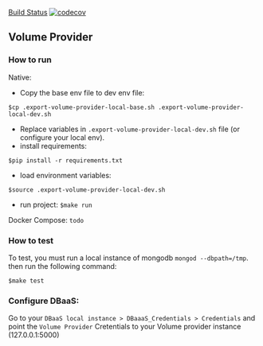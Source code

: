 [Build Status](https://github.com/bento-dbaas/volume-provider/actions/workflows/main.yml/badge.svg?branch=master) [![codecov](https://codecov.io/gh/bento-dbaas/volume-provider/branch/master/graph/badge.svg?token=70R5CX993Q)](https://codecov.io/gh/bento-dbaas/volume-provider)
## Volume Provider

### How to run
Native:
 - Copy the base env file to dev env file:
```shell
$cp .export-volume-provider-local-base.sh .export-volume-provider-local-dev.sh
```
 - Replace variables in `.export-volume-provider-local-dev.sh` file (or configure your local env).
 - install requirements:
```shell
$pip install -r requirements.txt
```
 - load environment variables: 
```shell
$source .export-volume-provider-local-dev.sh
```
   
 - run project: `$make run`

Docker Compose:
`todo`

### How to test

To test, you must run a local instance of mongodb `mongod --dbpath=/tmp`. then run the following command:

```shell
$make test
```
### Configure DBaaS:
Go to your `DBaaS local instance > DBaaaS_Credentials > Credentials` and point the `Volume Provider` Cretentials to your Volume provider instance (127.0.0.1:5000)
